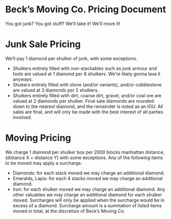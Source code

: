 # Beck’s Moving Co. Pricing Document
You got junk? You got stuff? We’ll take it! We’ll move it!

# Junk Sale Pricing
We’ll pay 1 diamond per shulker of junk, with some exceptions.
+ Shulkers entirely filled with non-stackables such as junk armour and tools are valued at 1 diamond per 8 shulkers. We're likely gonna lava it anyways.
+ Shukers entirely filled with stone (and/or variants), and/or cobblestone are valued at 3 diamonds per 2 shulkers.
+ Shulkers entirely filled with dirt, coarse dirt, gravel, and/or coal ore are valued at 2 diamonds per shulker.
Final sale diamonds are rounded down to the nearest diamond, and the remainder is noted as an IOU.
All sales are final, and will only be made with the best interest of all parties involved.

# Moving Pricing
We charge 1 diamond per shulker box per 2000 blocks manhattan distance, (distance X + distance Y) with some exceptions.
Any of the following items to be moved may apply a surcharge.
+ Diamonds: for each stack moved we may charge an additional diamond.
+ Emeralds, Lapis: for each 4 stacks moved we may charge an additional diamond.
+ Iron: for each shulker moved we may charge an additional diamond.
Any other valuables we may charge an additional diamond for each shulker moved.
Surcharges will only be applied when the surcharge would be in excess of a diamond. Surcharge amount is a summation of listed items moved in total, at the discretion of Beck’s Moving Co.

